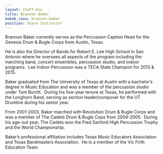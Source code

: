 ```yaml
---
layout: staff-bio
title: Brannon Baker
kebab_case: brannon-baker
position: Snare Instructor
---
```

Brannon Baker currently serves as the Percussion Caption Head for the Genesis Drum & Bugle Corps from Austin, Texas.

He is also the Director of Bands for Robert E. Lee High School in San Antonio where he oversees all aspects of the program including the marching band, concert ensembles, percussion studio, and indoor programs. &nbsp;Lee Indoor Percussion was a TECA State Champion for 2013 & 2015.

Baker graduated from The University of Texas at Austin with a bachelor’s degree in Music Education and was a member of the percussion studio under Tom Burritt. &nbsp;During his five-year tenure at Texas, he performed with the Longhorn Band, serving as section leader/composer for the UT Drumline during his senior year.

From 2001-2003, Baker marched with Revolution Drum & Bugle Corps and was a member of The Cadets Drum & Bugle Cops from 2004-2005. &nbsp;During his age-out year, The Cadets won the Fred Sanford High Percussion Trophy and the World Championship.

Baker’s professional affiliation includes Texas Music Educators Association and Texas Bandmasters Association. &nbsp;He is a member of the Vic Firth Education Team.

